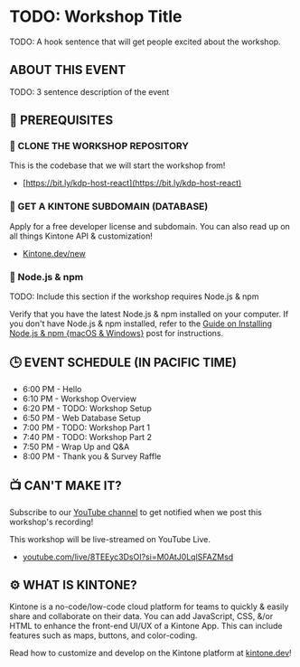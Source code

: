# TODO: Workshop Title

TODO: A hook sentence that will get people excited about the workshop.

## ABOUT THIS EVENT

TODO: 3 sentence description of the event

## 📎 PREREQUISITES

### 🤖 CLONE THE WORKSHOP REPOSITORY

This is the codebase that we will start the workshop from!
* [https://bit.ly/kdp-host-react](https://bit.ly/kdp-host-react)

### 📂 GET A KINTONE SUBDOMAIN (DATABASE)

Apply for a free developer license and subdomain. You can also read up on all things Kintone API & customization!
* [Kintone.dev/new](http://kintone.dev/new/)

### 🔨 Node.js & npm
TODO: Include this section if the workshop requires Node.js & npm

Verify that you have the latest Node.js & npm installed on your computer.
If you don't have Node.js & npm installed, refer to the [Guide on Installing Node.js & npm {macOS & Windows}](https://dev.to/kintonedevprogram/guide-on-installing-nodejs-npm-macos-windows-16ii) post for instructions.

## 🕒 EVENT SCHEDULE (IN PACIFIC TIME)

* 6:00 PM - Hello
* 6:10 PM - Workshop Overview
* 6:20 PM - TODO: Workshop Setup
* 6:50 PM - Web Database Setup
* 7:00 PM - TODO: Workshop Part 1
* 7:40 PM - TODO: Workshop Part 2
* 7:50 PM - Wrap Up and Q&A
* 8:00 PM - Thank you & Survey Raffle

## 📺 CAN'T MAKE IT?

Subscribe to our [YouTube channel](https://www.youtube.com/c/KintoneDeveloperProgram) to get notified when we post this workshop's recording!  

This workshop will be live-streamed on YouTube Live.
* [youtube.com/live/8TEEyc3DsOI?si=M0AtJ0LqlSFAZMsd](https://www.youtube.com/live/8TEEyc3DsOI?si=M0AtJ0LqlSFAZMsd)

## ⚙️ WHAT IS KINTONE?

Kintone is a no-code/low-code cloud platform for teams to quickly & easily share and collaborate on their data.
You can add JavaScript, CSS, &/or HTML to enhance the front-end UI/UX of a Kintone App. This can include features such as maps, buttons, and color-coding.

Read how to customize and develop on the Kintone platform at [kintone.dev](http://kintone.dev/)!
